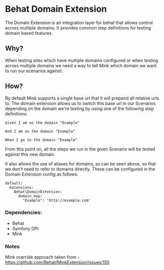 # Behat Domain Extension

The Domain Extension is an integration layer for behat that allows control across multiple domains.
It provides common step definitions for testing domain based features.

## Why?

When testing sites which have multiple domains configured or when testing across multiple domains we need a way to tell Mink which domain we want to run our scenarios against.

## How?

By default Mink supports a single base url that it will prepend all relative urls to. The domain extension allows us to switch this base url in our Scenarios depending on the domain we're testing by using one of the following step definitions:

```
Given I am on the domain "Example"
```
```
And I am on the domain "Example"
```
```
When I go to the domain "Example"
```

From this point on, all the steps we run in the given Scenario will be tested against this new domain.

It also allows the use of aliases for domains, as can be seen above, so that we don't need to refer to domains directly. These can be configured in the Domain Extension config as follows:

```
default:
  extensions:
    Behat\DomainExtension:
      domain_map:
        "Example": 'http://example.com'
```

### Dependencies:
- Behat
- Symfony DPI
- Mink

### Notes

Mink override approach taken from - https://github.com/Behat/MinkExtension/issues/155